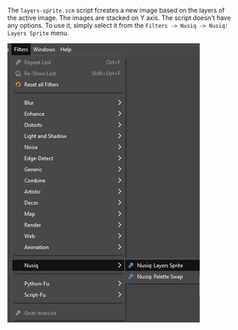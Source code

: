 The `layers-sprite.scm` script fcreates a new image based on the layers of the active image. The images are stacked on Y axis. The script doesn't have any options. To use it, simply select it from the `Filters -> Nusiq -> Nusiq: Layers Sprite` menu.

![](doc/layer-sprite-menu.png)